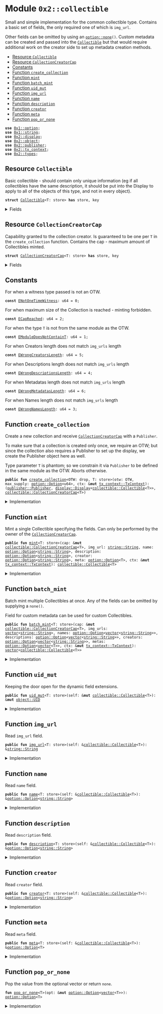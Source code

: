 
<a name="0x2_collectible"></a>

# Module `0x2::collectible`

Small and simple implementation for the common collectible type.
Contains a basic set of fields, the only required one of which is <code>img_url</code>.

Other fields can be omitted by using an <code><a href="_none">option::none</a>()</code>.
Custom metadata can be created and passed into the <code><a href="collectible.md#0x2_collectible_Collectible">Collectible</a></code> but that would
require additional work on the creator side to set up metadata creation methods.


-  [Resource `Collectible`](#0x2_collectible_Collectible)
-  [Resource `CollectionCreatorCap`](#0x2_collectible_CollectionCreatorCap)
-  [Constants](#@Constants_0)
-  [Function `create_collection`](#0x2_collectible_create_collection)
-  [Function `mint`](#0x2_collectible_mint)
-  [Function `batch_mint`](#0x2_collectible_batch_mint)
-  [Function `uid_mut`](#0x2_collectible_uid_mut)
-  [Function `img_url`](#0x2_collectible_img_url)
-  [Function `name`](#0x2_collectible_name)
-  [Function `description`](#0x2_collectible_description)
-  [Function `creator`](#0x2_collectible_creator)
-  [Function `meta`](#0x2_collectible_meta)
-  [Function `pop_or_none`](#0x2_collectible_pop_or_none)


<pre><code><b>use</b> <a href="">0x1::option</a>;
<b>use</b> <a href="">0x1::string</a>;
<b>use</b> <a href="display.md#0x2_display">0x2::display</a>;
<b>use</b> <a href="object.md#0x2_object">0x2::object</a>;
<b>use</b> <a href="publisher.md#0x2_publisher">0x2::publisher</a>;
<b>use</b> <a href="tx_context.md#0x2_tx_context">0x2::tx_context</a>;
<b>use</b> <a href="types.md#0x2_types">0x2::types</a>;
</code></pre>



<a name="0x2_collectible_Collectible"></a>

## Resource `Collectible`

Basic collectible - should contain only unique information (eg
if all collectibles have the same description, it should be put
into the Display to apply to all of the objects of this type, and
not in every object).


<pre><code><b>struct</b> <a href="collectible.md#0x2_collectible_Collectible">Collectible</a>&lt;T: store&gt; <b>has</b> store, key
</code></pre>



<details>
<summary>Fields</summary>


<dl>
<dt>
<code>id: <a href="object.md#0x2_object_UID">object::UID</a></code>
</dt>
<dd>

</dd>
<dt>
<code>img_url: <a href="_String">string::String</a></code>
</dt>
<dd>
 The only required parameter for the Collectible.
 Should only contain a unique part of the URL to be used in the
 template engine in the <code>Display</code> and save gas and storage costs.
</dd>
<dt>
<code>name: <a href="_Option">option::Option</a>&lt;<a href="_String">string::String</a>&gt;</code>
</dt>
<dd>

</dd>
<dt>
<code>description: <a href="_Option">option::Option</a>&lt;<a href="_String">string::String</a>&gt;</code>
</dt>
<dd>

</dd>
<dt>
<code>creator: <a href="_Option">option::Option</a>&lt;<a href="_String">string::String</a>&gt;</code>
</dt>
<dd>

</dd>
<dt>
<code>meta: <a href="_Option">option::Option</a>&lt;T&gt;</code>
</dt>
<dd>

</dd>
</dl>


</details>

<a name="0x2_collectible_CollectionCreatorCap"></a>

## Resource `CollectionCreatorCap`

Capability granted to the collection creator. Is guaranteed to be one
per <code>T</code> in the <code>create_collection</code> function.
Contains the cap - maximum amount of Collectibles minted.


<pre><code><b>struct</b> <a href="collectible.md#0x2_collectible_CollectionCreatorCap">CollectionCreatorCap</a>&lt;T: store&gt; <b>has</b> store, key
</code></pre>



<details>
<summary>Fields</summary>


<dl>
<dt>
<code>id: <a href="object.md#0x2_object_UID">object::UID</a></code>
</dt>
<dd>

</dd>
<dt>
<code>max_supply: <a href="_Option">option::Option</a>&lt;u64&gt;</code>
</dt>
<dd>

</dd>
<dt>
<code>minted: u64</code>
</dt>
<dd>

</dd>
</dl>


</details>

<a name="@Constants_0"></a>

## Constants


<a name="0x2_collectible_ENotOneTimeWitness"></a>

For when a witness type passed is not an OTW.


<pre><code><b>const</b> <a href="collectible.md#0x2_collectible_ENotOneTimeWitness">ENotOneTimeWitness</a>: u64 = 0;
</code></pre>



<a name="0x2_collectible_ECapReached"></a>

For when maximum size of the Collection is reached - minting forbidden.


<pre><code><b>const</b> <a href="collectible.md#0x2_collectible_ECapReached">ECapReached</a>: u64 = 2;
</code></pre>



<a name="0x2_collectible_EModuleDoesNotContainT"></a>

For when the type <code>T</code> is not from the same module as the OTW.


<pre><code><b>const</b> <a href="collectible.md#0x2_collectible_EModuleDoesNotContainT">EModuleDoesNotContainT</a>: u64 = 1;
</code></pre>



<a name="0x2_collectible_EWrongCreatorsLength"></a>

For when Creators length does not match <code>img_urls</code> length


<pre><code><b>const</b> <a href="collectible.md#0x2_collectible_EWrongCreatorsLength">EWrongCreatorsLength</a>: u64 = 5;
</code></pre>



<a name="0x2_collectible_EWrongDescriptionsLength"></a>

For when Descriptions length does not match <code>img_urls</code> length


<pre><code><b>const</b> <a href="collectible.md#0x2_collectible_EWrongDescriptionsLength">EWrongDescriptionsLength</a>: u64 = 4;
</code></pre>



<a name="0x2_collectible_EWrongMetadatasLength"></a>

For when Metadatas length does not match <code>img_urls</code> length


<pre><code><b>const</b> <a href="collectible.md#0x2_collectible_EWrongMetadatasLength">EWrongMetadatasLength</a>: u64 = 6;
</code></pre>



<a name="0x2_collectible_EWrongNamesLength"></a>

For when Names length does not match <code>img_urls</code> length


<pre><code><b>const</b> <a href="collectible.md#0x2_collectible_EWrongNamesLength">EWrongNamesLength</a>: u64 = 3;
</code></pre>



<a name="0x2_collectible_create_collection"></a>

## Function `create_collection`

Create a new collection and receive <code><a href="collectible.md#0x2_collectible_CollectionCreatorCap">CollectionCreatorCap</a></code> with a <code>Publisher</code>.

To make sure that a collection is created only once, we require an OTW;
but since the collection also requires a Publisher to set up the display,
we create the Publisher object here as well.

Type parameter <code>T</code> is phantom; so we constrain it via <code>Publisher</code> to be
defined in the same module as the OTW. Aborts otherwise.


<pre><code><b>public</b> <b>fun</b> <a href="collectible.md#0x2_collectible_create_collection">create_collection</a>&lt;OTW: drop, T: store&gt;(otw: OTW, max_supply: <a href="_Option">option::Option</a>&lt;u64&gt;, ctx: &<b>mut</b> <a href="tx_context.md#0x2_tx_context_TxContext">tx_context::TxContext</a>): (<a href="publisher.md#0x2_publisher_Publisher">publisher::Publisher</a>, <a href="display.md#0x2_display_Display">display::Display</a>&lt;<a href="collectible.md#0x2_collectible_Collectible">collectible::Collectible</a>&lt;T&gt;&gt;, <a href="collectible.md#0x2_collectible_CollectionCreatorCap">collectible::CollectionCreatorCap</a>&lt;T&gt;)
</code></pre>



<details>
<summary>Implementation</summary>


<pre><code><b>public</b> <b>fun</b> <a href="collectible.md#0x2_collectible_create_collection">create_collection</a>&lt;OTW: drop, T: store&gt;(
    otw: OTW, max_supply: Option&lt;u64&gt;, ctx: &<b>mut</b> TxContext
): (
    Publisher,
    Display&lt;<a href="collectible.md#0x2_collectible_Collectible">Collectible</a>&lt;T&gt;&gt;,
    <a href="collectible.md#0x2_collectible_CollectionCreatorCap">CollectionCreatorCap</a>&lt;T&gt;
) {
    <b>assert</b>!(sui::types::is_one_time_witness(&otw), <a href="collectible.md#0x2_collectible_ENotOneTimeWitness">ENotOneTimeWitness</a>);

    <b>let</b> pub = <a href="publisher.md#0x2_publisher_claim">publisher::claim</a>(otw, ctx);
    <b>assert</b>!(<a href="publisher.md#0x2_publisher_is_module">publisher::is_module</a>&lt;T&gt;(&pub), <a href="collectible.md#0x2_collectible_EModuleDoesNotContainT">EModuleDoesNotContainT</a>);

    (
        pub,
        <a href="display.md#0x2_display_new_protected">display::new_protected</a>&lt;<a href="collectible.md#0x2_collectible_Collectible">Collectible</a>&lt;T&gt;&gt;(ctx),
        <a href="collectible.md#0x2_collectible_CollectionCreatorCap">CollectionCreatorCap</a>&lt;T&gt; {
            id: <a href="object.md#0x2_object_new">object::new</a>(ctx),
            minted: 0,
            max_supply,
        }
    )
}
</code></pre>



</details>

<a name="0x2_collectible_mint"></a>

## Function `mint`

Mint a single Collectible specifying the fields.
Can only be performed by the owner of the <code><a href="collectible.md#0x2_collectible_CollectionCreatorCap">CollectionCreatorCap</a></code>.


<pre><code><b>public</b> <b>fun</b> <a href="collectible.md#0x2_collectible_mint">mint</a>&lt;T: store&gt;(cap: &<b>mut</b> <a href="collectible.md#0x2_collectible_CollectionCreatorCap">collectible::CollectionCreatorCap</a>&lt;T&gt;, img_url: <a href="_String">string::String</a>, name: <a href="_Option">option::Option</a>&lt;<a href="_String">string::String</a>&gt;, description: <a href="_Option">option::Option</a>&lt;<a href="_String">string::String</a>&gt;, creator: <a href="_Option">option::Option</a>&lt;<a href="_String">string::String</a>&gt;, meta: <a href="_Option">option::Option</a>&lt;T&gt;, ctx: &<b>mut</b> <a href="tx_context.md#0x2_tx_context_TxContext">tx_context::TxContext</a>): <a href="collectible.md#0x2_collectible_Collectible">collectible::Collectible</a>&lt;T&gt;
</code></pre>



<details>
<summary>Implementation</summary>


<pre><code><b>public</b> <b>fun</b> <a href="collectible.md#0x2_collectible_mint">mint</a>&lt;T: store&gt;(
    cap: &<b>mut</b> <a href="collectible.md#0x2_collectible_CollectionCreatorCap">CollectionCreatorCap</a>&lt;T&gt;,
    img_url: String,
    name: Option&lt;String&gt;,
    description: Option&lt;String&gt;,
    creator: Option&lt;String&gt;,
    meta: Option&lt;T&gt;,
    ctx: &<b>mut</b> TxContext
): <a href="collectible.md#0x2_collectible_Collectible">Collectible</a>&lt;T&gt; {
    <b>assert</b>!(<a href="_is_none">option::is_none</a>(&cap.max_supply) || *<a href="_borrow">option::borrow</a>(&cap.max_supply) &gt; cap.minted, <a href="collectible.md#0x2_collectible_ECapReached">ECapReached</a>);
    cap.minted = cap.minted + 1;

    <a href="collectible.md#0x2_collectible_Collectible">Collectible</a> {
        id: <a href="object.md#0x2_object_new">object::new</a>(ctx),
        img_url,
        name,
        description,
        creator,
        meta
    }
}
</code></pre>



</details>

<a name="0x2_collectible_batch_mint"></a>

## Function `batch_mint`

Batch mint multiple Collectibles at once.
Any of the fields can be omitted by supplying a <code>none()</code>.

Field for custom metadata can be used for custom Collectibles.


<pre><code><b>public</b> <b>fun</b> <a href="collectible.md#0x2_collectible_batch_mint">batch_mint</a>&lt;T: store&gt;(cap: &<b>mut</b> <a href="collectible.md#0x2_collectible_CollectionCreatorCap">collectible::CollectionCreatorCap</a>&lt;T&gt;, img_urls: <a href="">vector</a>&lt;<a href="_String">string::String</a>&gt;, names: <a href="_Option">option::Option</a>&lt;<a href="">vector</a>&lt;<a href="_String">string::String</a>&gt;&gt;, descriptions: <a href="_Option">option::Option</a>&lt;<a href="">vector</a>&lt;<a href="_String">string::String</a>&gt;&gt;, creators: <a href="_Option">option::Option</a>&lt;<a href="">vector</a>&lt;<a href="_String">string::String</a>&gt;&gt;, metas: <a href="_Option">option::Option</a>&lt;<a href="">vector</a>&lt;T&gt;&gt;, ctx: &<b>mut</b> <a href="tx_context.md#0x2_tx_context_TxContext">tx_context::TxContext</a>): <a href="">vector</a>&lt;<a href="collectible.md#0x2_collectible_Collectible">collectible::Collectible</a>&lt;T&gt;&gt;
</code></pre>



<details>
<summary>Implementation</summary>


<pre><code><b>public</b> <b>fun</b> <a href="collectible.md#0x2_collectible_batch_mint">batch_mint</a>&lt;T: store&gt;(
    cap: &<b>mut</b> <a href="collectible.md#0x2_collectible_CollectionCreatorCap">CollectionCreatorCap</a>&lt;T&gt;,
    img_urls: <a href="">vector</a>&lt;String&gt;,
    names: Option&lt;<a href="">vector</a>&lt;String&gt;&gt;,
    descriptions: Option&lt;<a href="">vector</a>&lt;String&gt;&gt;,
    creators: Option&lt;<a href="">vector</a>&lt;String&gt;&gt;,
    metas: Option&lt;<a href="">vector</a>&lt;T&gt;&gt;,
    ctx: &<b>mut</b> TxContext
): <a href="">vector</a>&lt;<a href="collectible.md#0x2_collectible_Collectible">Collectible</a>&lt;T&gt;&gt; {
    <b>let</b> len = vec::length(&img_urls);
    <b>let</b> res = vec::empty();

    // perform a dummy check <b>to</b> make sure collection does not overflow
    <b>assert</b>!(<a href="_is_none">option::is_none</a>(&cap.max_supply) || cap.minted + len &lt; *<a href="_borrow">option::borrow</a>(&cap.max_supply), <a href="collectible.md#0x2_collectible_ECapReached">ECapReached</a>);
    <b>assert</b>!(<a href="_is_none">option::is_none</a>(&names) || vec::length(<a href="_borrow">option::borrow</a>(&names)) == len, <a href="collectible.md#0x2_collectible_EWrongNamesLength">EWrongNamesLength</a>);
    <b>assert</b>!(<a href="_is_none">option::is_none</a>(&creators) || vec::length(<a href="_borrow">option::borrow</a>(&creators)) == len, <a href="collectible.md#0x2_collectible_EWrongCreatorsLength">EWrongCreatorsLength</a>);
    <b>assert</b>!(<a href="_is_none">option::is_none</a>(&descriptions) || vec::length(<a href="_borrow">option::borrow</a>(&descriptions)) == len, <a href="collectible.md#0x2_collectible_EWrongDescriptionsLength">EWrongDescriptionsLength</a>);
    <b>assert</b>!(<a href="_is_none">option::is_none</a>(&metas) || vec::length(<a href="_borrow">option::borrow</a>(&metas)) == len, <a href="collectible.md#0x2_collectible_EWrongMetadatasLength">EWrongMetadatasLength</a>);

    <b>while</b> (len &gt; 0) {
        vec::push_back(&<b>mut</b> res, <a href="collectible.md#0x2_collectible_mint">mint</a>(
            cap,
            vec::pop_back(&<b>mut</b> img_urls),
            <a href="collectible.md#0x2_collectible_pop_or_none">pop_or_none</a>(&<b>mut</b> names),
            <a href="collectible.md#0x2_collectible_pop_or_none">pop_or_none</a>(&<b>mut</b> descriptions),
            <a href="collectible.md#0x2_collectible_pop_or_none">pop_or_none</a>(&<b>mut</b> creators),
            <a href="collectible.md#0x2_collectible_pop_or_none">pop_or_none</a>(&<b>mut</b> metas),
            ctx
        ));

        len = len - 1;
    };

    <b>if</b> (<a href="_is_some">option::is_some</a>(&metas)) {
        <b>let</b> metas = <a href="_destroy_some">option::destroy_some</a>(metas);
        vec::destroy_empty(metas)
    } <b>else</b> {
        <a href="_destroy_none">option::destroy_none</a>(metas);
    };

    res
}
</code></pre>



</details>

<a name="0x2_collectible_uid_mut"></a>

## Function `uid_mut`

Keeping the door open for the dynamic field extensions.


<pre><code><b>public</b> <b>fun</b> <a href="collectible.md#0x2_collectible_uid_mut">uid_mut</a>&lt;T: store&gt;(self: &<b>mut</b> <a href="collectible.md#0x2_collectible_Collectible">collectible::Collectible</a>&lt;T&gt;): &<b>mut</b> <a href="object.md#0x2_object_UID">object::UID</a>
</code></pre>



<details>
<summary>Implementation</summary>


<pre><code><b>public</b> <b>fun</b> <a href="collectible.md#0x2_collectible_uid_mut">uid_mut</a>&lt;T: store&gt;(self: &<b>mut</b> <a href="collectible.md#0x2_collectible_Collectible">Collectible</a>&lt;T&gt;): &<b>mut</b> UID {
    &<b>mut</b> self.id
}
</code></pre>



</details>

<a name="0x2_collectible_img_url"></a>

## Function `img_url`

Read <code>img_url</code> field.


<pre><code><b>public</b> <b>fun</b> <a href="collectible.md#0x2_collectible_img_url">img_url</a>&lt;T: store&gt;(self: &<a href="collectible.md#0x2_collectible_Collectible">collectible::Collectible</a>&lt;T&gt;): &<a href="_String">string::String</a>
</code></pre>



<details>
<summary>Implementation</summary>


<pre><code><b>public</b> <b>fun</b> <a href="collectible.md#0x2_collectible_img_url">img_url</a>&lt;T: store&gt;(self: &<a href="collectible.md#0x2_collectible_Collectible">Collectible</a>&lt;T&gt;): &String {
    &self.img_url
}
</code></pre>



</details>

<a name="0x2_collectible_name"></a>

## Function `name`

Read <code>name</code> field.


<pre><code><b>public</b> <b>fun</b> <a href="collectible.md#0x2_collectible_name">name</a>&lt;T: store&gt;(self: &<a href="collectible.md#0x2_collectible_Collectible">collectible::Collectible</a>&lt;T&gt;): &<a href="_Option">option::Option</a>&lt;<a href="_String">string::String</a>&gt;
</code></pre>



<details>
<summary>Implementation</summary>


<pre><code><b>public</b> <b>fun</b> <a href="collectible.md#0x2_collectible_name">name</a>&lt;T: store&gt;(self: &<a href="collectible.md#0x2_collectible_Collectible">Collectible</a>&lt;T&gt;): &Option&lt;String&gt; {
    &self.name
}
</code></pre>



</details>

<a name="0x2_collectible_description"></a>

## Function `description`

Read <code>description</code> field.


<pre><code><b>public</b> <b>fun</b> <a href="collectible.md#0x2_collectible_description">description</a>&lt;T: store&gt;(self: &<a href="collectible.md#0x2_collectible_Collectible">collectible::Collectible</a>&lt;T&gt;): &<a href="_Option">option::Option</a>&lt;<a href="_String">string::String</a>&gt;
</code></pre>



<details>
<summary>Implementation</summary>


<pre><code><b>public</b> <b>fun</b> <a href="collectible.md#0x2_collectible_description">description</a>&lt;T: store&gt;(self: &<a href="collectible.md#0x2_collectible_Collectible">Collectible</a>&lt;T&gt;): &Option&lt;String&gt; {
    &self.description
}
</code></pre>



</details>

<a name="0x2_collectible_creator"></a>

## Function `creator`

Read <code>creator</code> field.


<pre><code><b>public</b> <b>fun</b> <a href="collectible.md#0x2_collectible_creator">creator</a>&lt;T: store&gt;(self: &<a href="collectible.md#0x2_collectible_Collectible">collectible::Collectible</a>&lt;T&gt;): &<a href="_Option">option::Option</a>&lt;<a href="_String">string::String</a>&gt;
</code></pre>



<details>
<summary>Implementation</summary>


<pre><code><b>public</b> <b>fun</b> <a href="collectible.md#0x2_collectible_creator">creator</a>&lt;T: store&gt;(self: &<a href="collectible.md#0x2_collectible_Collectible">Collectible</a>&lt;T&gt;): &Option&lt;String&gt; {
    &self.creator
}
</code></pre>



</details>

<a name="0x2_collectible_meta"></a>

## Function `meta`

Read <code>meta</code> field.


<pre><code><b>public</b> <b>fun</b> <a href="collectible.md#0x2_collectible_meta">meta</a>&lt;T: store&gt;(self: &<a href="collectible.md#0x2_collectible_Collectible">collectible::Collectible</a>&lt;T&gt;): &<a href="_Option">option::Option</a>&lt;T&gt;
</code></pre>



<details>
<summary>Implementation</summary>


<pre><code><b>public</b> <b>fun</b> <a href="collectible.md#0x2_collectible_meta">meta</a>&lt;T: store&gt;(self: &<a href="collectible.md#0x2_collectible_Collectible">Collectible</a>&lt;T&gt;): &Option&lt;T&gt; {
    &self.meta
}
</code></pre>



</details>

<a name="0x2_collectible_pop_or_none"></a>

## Function `pop_or_none`

Pop the value from the optional vector or return <code>none</code>.


<pre><code><b>fun</b> <a href="collectible.md#0x2_collectible_pop_or_none">pop_or_none</a>&lt;T&gt;(opt: &<b>mut</b> <a href="_Option">option::Option</a>&lt;<a href="">vector</a>&lt;T&gt;&gt;): <a href="_Option">option::Option</a>&lt;T&gt;
</code></pre>



<details>
<summary>Implementation</summary>


<pre><code><b>fun</b> <a href="collectible.md#0x2_collectible_pop_or_none">pop_or_none</a>&lt;T&gt;(opt: &<b>mut</b> Option&lt;<a href="">vector</a>&lt;T&gt;&gt;): Option&lt;T&gt; {
    <b>if</b> (<a href="_is_none">option::is_none</a>(opt)) {
        <a href="_none">option::none</a>()
    } <b>else</b> {
        <a href="_some">option::some</a>(vec::pop_back(<a href="_borrow_mut">option::borrow_mut</a>(opt)))
    }
}
</code></pre>



</details>
